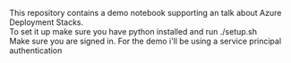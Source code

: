 This repository contains a demo notebook supporting an talk about Azure Deployment Stacks.  
To set it up make sure you have python installed and run ./setup.sh  
Make sure you are signed in. For the demo i'll be using a service principal authentication
